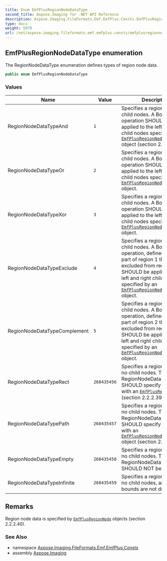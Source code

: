 ```yaml
---
title: Enum EmfPlusRegionNodeDataType
second_title: Aspose.Imaging for .NET API Reference
description: Aspose.Imaging.FileFormats.Emf.EmfPlus.Consts.EmfPlusRegionNodeDataType enum. The RegionNodeDataType enumeration defines types of region node data
type: docs
weight: 5070
url: /net/aspose.imaging.fileformats.emf.emfplus.consts/emfplusregionnodedatatype/
---
```

## EmfPlusRegionNodeDataType enumeration

The RegionNodeDataType enumeration defines types of region node data.

```csharp
public enum EmfPlusRegionNodeDataType
```

### Values

| Name | Value | Description |
| --- | --- | --- |
| RegionNodeDataTypeAnd | `1` | Specifies a region node with child nodes. A Boolean AND operation SHOULD be applied to the left and right child nodes specified by an [`EmfPlusRegionNodeChildNodes`](../../aspose.imaging.fileformats.emf.emfplus.objects/emfplusregionnodechildnodes/) object (section 2.2.2.41). |
| RegionNodeDataTypeOr | `2` | Specifies a region node with child nodes. A Boolean OR operation SHOULD be applied to the left and right child nodes specified by an [`EmfPlusRegionNodeChildNodes`](../../aspose.imaging.fileformats.emf.emfplus.objects/emfplusregionnodechildnodes/) object. |
| RegionNodeDataTypeXor | `3` | Specifies a region node with child nodes. A Boolean XOR operation SHOULD be applied to the left and right child nodes specified by an [`EmfPlusRegionNodeChildNodes`](../../aspose.imaging.fileformats.emf.emfplus.objects/emfplusregionnodechildnodes/) object. |
| RegionNodeDataTypeExclude | `4` | Specifies a region node with child nodes. A Boolean operation, defined as "the part of region 1 that is excluded from region 2", SHOULD be applied to the left and right child nodes specified by an [`EmfPlusRegionNodeChildNodes`](../../aspose.imaging.fileformats.emf.emfplus.objects/emfplusregionnodechildnodes/) object. |
| RegionNodeDataTypeComplement | `5` | Specifies a region node with child nodes. A Boolean operation, defined as "the part of region 2 that is excluded from region 1", SHOULD be applied to the left and right child nodes specified by an [`EmfPlusRegionNodeChildNodes`](../../aspose.imaging.fileformats.emf.emfplus.objects/emfplusregionnodechildnodes/) object. |
| RegionNodeDataTypeRect | `268435456` | Specifies a region node with no child nodes. The RegionNodeData field SHOULD specify a boundary with an [`EmfPlusRectF`](../../aspose.imaging.fileformats.emf.emfplus.objects/emfplusrectf/) object (section 2.2.2.39). |
| RegionNodeDataTypePath | `268435457` | Specifies a region node with no child nodes. The RegionNodeData field SHOULD specify a boundary with an [`EmfPlusRegionNodePath`](../../aspose.imaging.fileformats.emf.emfplus.objects/emfplusregionnodepath/) object (section 2.2.2.42). |
| RegionNodeDataTypeEmpty | `268435458` | Specifies a region node with no child nodes. The RegionNodeData field SHOULD NOT be present |
| RegionNodeDataTypeInfinite | `268435459` | Specifies a region node with no child nodes, and its bounds are not defined. |

## Remarks

Region node data is specified by [`EmfPlusRegionNode`](../../aspose.imaging.fileformats.emf.emfplus.objects/emfplusregionnode/) objects (section 2.2.2.40).

### See Also

* namespace [Aspose.Imaging.FileFormats.Emf.EmfPlus.Consts](../../aspose.imaging.fileformats.emf.emfplus.consts/)
* assembly [Aspose.Imaging](../../)


